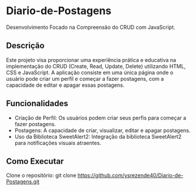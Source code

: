 # Diario-de-Postagens
Desenvolvimento Focado na Compreensão do CRUD com JavaScript.


## Descrição

Este projeto visa proporcionar uma experiência prática e educativa na implementação do CRUD (Create, Read, Update, Delete) utilizando HTML, CSS e JavaScript. A aplicação consiste em uma única página onde o usuário pode criar um perfil e começar a fazer postagens, com a capacidade de editar e apagar essas postagens.



## Funcionalidades
- Criação de Perfil: Os usuários podem criar seus perfis para começar a fazer postagens.
- Postagens: A capacidade de criar, visualizar, editar e apagar postagens.
- Uso da Biblioteca SweetAlert2: Integração da biblioteca SweetAlert2 para notificações visuais atraentes.

## Como Executar
Clone o repositório:
   git clone https://github.com/ysrezende40/Diario-de-Postagens.git
